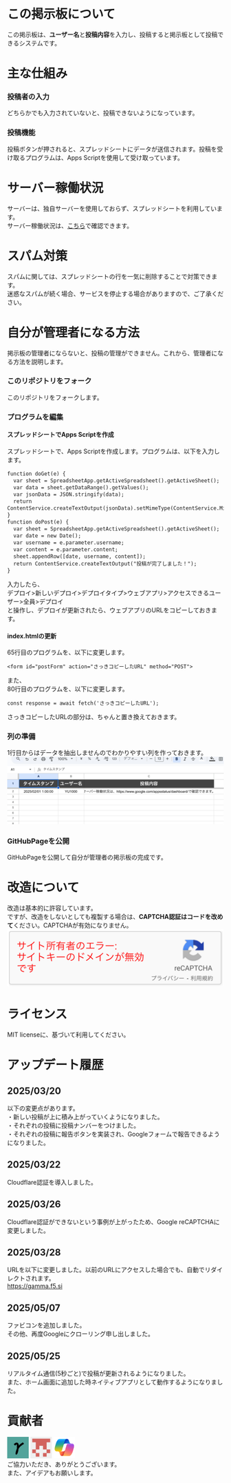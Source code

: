 # この掲示板について
この掲示板は、**ユーザー名**と**投稿内容**を入力し、投稿すると掲示板として投稿できるシステムです。
# 主な仕組み
### 投稿者の入力
どちらかでも入力されていないと、投稿できないようになっています。
### 投稿機能
投稿ボタンが押されると、スプレッドシートにデータが送信されます。投稿を受け取るプログラムは、Apps Scriptを使用して受け取っています。
# サーバー稼働状況
サーバーは、独自サーバーを使用しておらず、スプレッドシートを利用しています。  
サーバー稼働状況は、[こちら](https://www.google.com/appsstatus/dashboard/#:~:text=Apps%20スクリプト)で確認できます。
# スパム対策
スパムに関しては、スプレッドシートの行を一気に削除することで対策できます。  
迷惑なスパムが続く場合、サービスを停止する場合がありますので、ご了承ください。
# 自分が管理者になる方法
掲示板の管理者にならないと、投稿の管理ができません。これから、管理者になる方法を説明します。
### このリポジトリをフォーク
このリポジトリをフォークします。
### プログラムを編集
#### スプレッドシートでApps Scriptを作成
スプレッドシートで、Apps Scriptを作成します。プログラムは、以下を入力します。
```
function doGet(e) {
  var sheet = SpreadsheetApp.getActiveSpreadsheet().getActiveSheet();
  var data = sheet.getDataRange().getValues();
  var jsonData = JSON.stringify(data);
  return ContentService.createTextOutput(jsonData).setMimeType(ContentService.MimeType.JSON);
}
function doPost(e) {
  var sheet = SpreadsheetApp.getActiveSpreadsheet().getActiveSheet();
  var date = new Date();
  var username = e.parameter.username;
  var content = e.parameter.content;
  sheet.appendRow([date, username, content]);
  return ContentService.createTextOutput("投稿が完了しました！");
}
```
入力したら、  
デプロイ>新しいデプロイ>デプロイタイプ>ウェブアプリ>アクセスできるユーザー>全員>デプロイ  
と操作し、デプロイが更新されたら、ウェブアプリのURLをコピーしておきます。
#### index.htmlの更新
65行目のプログラムを、以下に変更します。
```
<form id="postForm" action="さっきコピーしたURL" method="POST">
```
また、  
80行目のプログラムを、以下に変更します。
```
const response = await fetch('さっきコピーしたURL');
```
さっきコピーしたURLの部分は、ちゃんと置き換えておきます。
### 列の準備
1行目からはデータを抽出しませんのでわかりやすい列を作っておきます。
![列の見本](イメージ図)
### GitHubPageを公開
GitHubPageを公開して自分が管理者の掲示板の完成です。
# 改造について
改造は基本的に許容しています。  
ですが、改造をしないとしても複製する場合は、**CAPTCHA認証はコードを改めて**ください。CAPTCHAが有効になりません。
![列の見本](無効)
# ライセンス
MIT licenseに、基づいて利用してください。
# アップデート履歴
## 2025/03/20
以下の変更点があります。  
・新しい投稿が上に積み上がっていくようになりました。  
・それぞれの投稿に投稿ナンバーをつけました。  
・それぞれの投稿に報告ボタンを実装され、Googleフォームで報告できるようになりました。
## 2025/03/22
Cloudflare認証を導入しました。
## 2025/03/26
Cloudflare認証ができないという事例が上がったため、Google reCAPTCHAに変更しました。
## 2025/03/28
URLを以下に変更しました。以前のURLにアクセスした場合でも、自動でリダイレクトされます。  
https://gamma.f5.si
## 2025/05/07
ファビコンを追加しました。  
その他、再度Googleにクローリング申し出しました。
## 2025/05/25
リアルタイム通信(5秒ごと)で投稿が更新されるようになりました。  
また、ホーム画面に追加した時ネイティブアプリとして動作するようになりました。
# 貢献者
<img src="YU-TechnicalDepartment" width="50"> <img src="sadaramagura" width="50"> <img src="Copilot" width="50">  
ご協力いただき、ありがとうございます。  
また、アイデアもお願いします。
